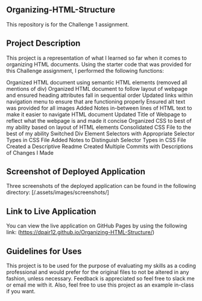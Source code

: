 ##  Organizing-HTML-Structure
This repository is for the Challenge 1 assignment.

## Project Description
This project is a representation of what I learned so far when it comes to organizing HTML documents. Using the starter code that was provided for this Challenge assignment, I performed the following functions:

Organized HTML document using semantic HTML elements (removed all mentions of div)
Organized HTML document to follow layout of webpage and ensured heading attributes fall in sequential order 
Updated links within navigation menu to ensure that are functioning properly
Ensured alt text was provided for all images
Added Notes in-between lines of HTML text to make it easier to navigate HTML document
Updated Title of Webpage to reflect what the webpage is and made it concise
Organized CSS to best of my ability based on layout of HTML elements
Consolidated CSS File to the best of my ability 
Switched Div Element Selectors with Appropriate Selector Types in CSS File
Added Notes to Distinguish Selector Types in CSS File
Created a Descriptive Readme
Created Multiple Commits with Descriptions of Changes I Made

## Screenshot of Deployed Application
Three screenshots of the deployed application can be found in the following directory: [/.assets/images/screenshots/]

## Link to Live Application

You can view the live application on GitHub Pages by using the following link: (https://dpair12.github.io/Organizing-HTML-Structure/)


## Guidelines for Uses
This project is to be used for the purpose of evaluating my skills as a coding professional and would prefer for the original files to not be altered in any fashion, unless necessary. Feedback is appreciated so feel free to slack me or email me with it. Also, feel free to use this project as an example in-class if you want. 